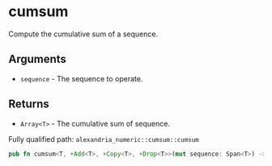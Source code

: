 # cumsum

Compute the cumulative sum of a sequence.

## Arguments

- `sequence` - The sequence to operate.

## Returns

- `Array<T>` - The cumulative sum of sequence.

Fully qualified path: `alexandria_numeric::cumsum::cumsum`

```rust
pub fn cumsum<T, +Add<T>, +Copy<T>, +Drop<T>>(mut sequence: Span<T>) -> Array<T>
```

